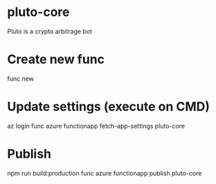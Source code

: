 # pluto-core

Pluto is a crypto arbitrage bot

# Create new func

func new

# Update settings (execute on CMD)

az login
func azure functionapp fetch-app-settings pluto-core

# Publish

npm run build:production
func azure functionapp publish pluto-core
